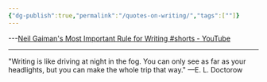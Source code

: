 ```yaml
---
{"dg-publish":true,"permalink":"/quotes-on-writing/","tags":[""]}
---
```


---[Neil Gaiman's Most Important Rule for Writing #shorts - YouTube](https://www.youtube.com/shorts/XVdmxkFVxB4)

---

"Writing is like driving at night in the fog. You can only see as far as your headlights, but you can make the whole trip that way." —E. L. Doctorow